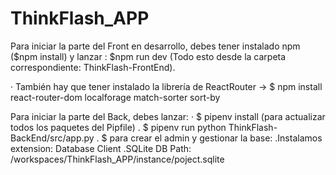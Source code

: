 # ThinkFlash_APP

Para iniciar la parte del Front en desarrollo, debes tener instalado npm ($npm install) y lanzar : $npm run dev (Todo esto desde la carpeta correspondiente: ThinkFlash-FrontEnd).

· También hay que tener instalado la librería de ReactRouter -> 
$ npm install react-router-dom localforage match-sorter sort-by

Para iniciar la parte del Back, debes  lanzar:
· $ pipenv install (para actualizar todos los paquetes del Pipfile)
. $ pipenv run python ThinkFlash-BackEnd/src/app.py
. $ para crear el admin y gestionar la base:
    .Instalamos extension: Database Client
    .SQLite DB Path: /workspaces/ThinkFlash_APP/instance/poject.sqlite
